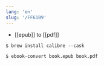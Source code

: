 ```yaml
---
lang: 'en'
slug: '/FF61B9'
---
```


- [[epub]] to [[pdf]]

```
$ brew install calibre --cask
```

```
$ ebook-convert book.epub book.pdf
```
